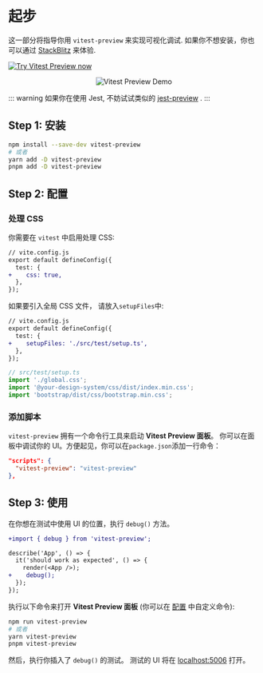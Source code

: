 # 起步

这一部分将指导你用 `vitest-preview` 来实现可视化调试. 如果你不想安装，你也可以通过 [StackBlitz](https://stackblitz.com/edit/vitest-preview?file=src%2FApp.test.tsx,README.md) 来体验.

[![Try Vitest Preview now](https://developer.stackblitz.com/img/open_in_stackblitz.svg)](https://stackblitz.com/edit/vitest-preview?file=src%2FApp.test.tsx,README.md)

<p align="center">
  <img align="center" src="https://user-images.githubusercontent.com/8603085/197373376-f6a3fe33-487b-4c35-8085-8e7e6357ce40.gif" alt="Vitest Preview Demo" />
</p>

::: warning
如果你在使用 Jest, 不妨试试类似的 [jest-preview](https://github.com/nvh95/jest-preview) .
:::

## Step 1: 安装

```bash
npm install --save-dev vitest-preview
# 或者
yarn add -D vitest-preview
pnpm add -D vitest-preview
```

## Step 2: 配置

### 处理 CSS

你需要在 `vitest` 中启用处理 CSS:

```diff
// vite.config.js
export default defineConfig({
  test: {
+    css: true,
  },
});

```

如果要引入全局 CSS 文件， 请放入`setupFiles`中:

```diff
// vite.config.js
export default defineConfig({
  test: {
+    setupFiles: './src/test/setup.ts',
  },
});

```

```ts
// src/test/setup.ts
import './global.css';
import '@your-design-system/css/dist/index.min.css';
import 'bootstrap/dist/css/bootstrap.min.css';
```

### 添加脚本

`vitest-preview` 拥有一个命令行工具来启动 **Vitest Preview 面板**。 你可以在面板中调试你的 UI。方便起见，你可以在`package.json`添加一行命令：

```json
"scripts": {
  "vitest-preview": "vitest-preview"
},
```

## Step 3: 使用

在你想在测试中使用 UI 的位置，执行 `debug()` 方法。

```diff
+import { debug } from 'vitest-preview';

describe('App', () => {
  it('should work as expected', () => {
    render(<App />);
+    debug();
  });
});
```

执行以下命令来打开 **Vitest Preview 面板** (你可以在 [配置](#step-2-configuration) 中自定义命令):

```bash
npm run vitest-preview
# 或者
yarn vitest-preview
pnpm vitest-preview
```

然后，执行你插入了 `debug()` 的测试。 测试的 UI 将在 <a href="http://localhost:5006" target="_blank" rel="noreferrer">localhost:5006</a> 打开。
